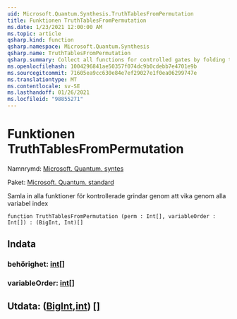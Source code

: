 ```yaml
---
uid: Microsoft.Quantum.Synthesis.TruthTablesFromPermutation
title: Funktionen TruthTablesFromPermutation
ms.date: 1/23/2021 12:00:00 AM
ms.topic: article
qsharp.kind: function
qsharp.namespace: Microsoft.Quantum.Synthesis
qsharp.name: TruthTablesFromPermutation
qsharp.summary: Collect all functions for controlled gates by folding through all variable indexes
ms.openlocfilehash: 1004296841ae50357f074dc9b0cdebb7e4701e9b
ms.sourcegitcommit: 71605ea9cc630e84e7ef29027e1f0ea06299747e
ms.translationtype: MT
ms.contentlocale: sv-SE
ms.lasthandoff: 01/26/2021
ms.locfileid: "98855271"
---
```

# <a name="truthtablesfrompermutation-function"></a>Funktionen TruthTablesFromPermutation

Namnrymd: [Microsoft. Quantum. syntes](xref:Microsoft.Quantum.Synthesis)

Paket: [Microsoft. Quantum. standard](https://nuget.org/packages/Microsoft.Quantum.Standard)


Samla in alla funktioner för kontrollerade grindar genom att vika genom alla variabel index

```qsharp
function TruthTablesFromPermutation (perm : Int[], variableOrder : Int[]) : (BigInt, Int)[]
```


## <a name="input"></a>Indata

### <a name="perm--int"></a>behörighet: [int](xref:microsoft.quantum.lang-ref.int)[]




### <a name="variableorder--int"></a>variableOrder: [int](xref:microsoft.quantum.lang-ref.int)[]





## <a name="output--bigintint"></a>Utdata: ([BigInt](xref:microsoft.quantum.lang-ref.bigint),[int](xref:microsoft.quantum.lang-ref.int)) []

